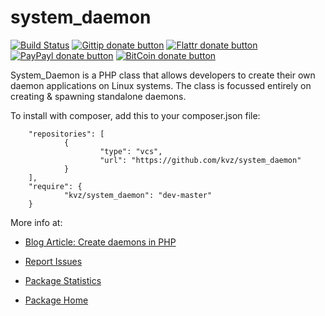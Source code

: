 # system_daemon

<!-- badges/ -->
[![Build Status](https://secure.travis-ci.org/kvz/system_daemon.png?branch=master)](http://travis-ci.org/kvz/system_daemon "Check this project's build status on TravisCI") [![Gittip donate button](http://img.shields.io/gittip/kvz.png)](https://www.gittip.com/kvz/ "Sponsor the development of system_daemon via Gittip")
[![Flattr donate button](http://img.shields.io/flattr/donate.png?color=yellow)](https://flattr.com/submit/auto?user_id=kvz&url=https://github.com/kvz/system_daemon&title=system_daemon&language=&tags=github&category=software "Sponsor the development of system_daemon via Flattr")
[![PayPayl donate button](http://img.shields.io/paypal/donate.png?color=yellow)](https://www.paypal.com/cgi-bin/webscr?cmd=_donations&business=kevin%40vanzonneveld%2enet&lc=NL&item_name=Open%20source%20donation%20to%20Kevin%20van%20Zonneveld&currency_code=USD&bn=PP-DonationsBF%3abtn_donate_SM%2egif%3aNonHosted "Sponsor the development of system_daemon via Paypal")
[![BitCoin donate button](http://img.shields.io/bitcoin/donate.png?color=yellow)](https://coinbase.com/checkouts/19BtCjLCboRgTAXiaEvnvkdoRyjd843Dg2 "Sponsor the development of system_daemon via BitCoin")
<!-- /badges -->

System_Daemon is a PHP class that allows developers to create their own daemon 
applications on Linux systems. The class is focussed entirely on creating & 
spawning standalone daemons.

To install with composer, add this to your composer.json file:

        "repositories": [
                {
                        "type": "vcs",
                        "url": "https://github.com/kvz/system_daemon"
                }
        ],
        "require": {
                "kvz/system_daemon": "dev-master"
        }

More info at:

- [Blog Article: Create daemons in PHP][1]
- [Report Issues][2]
- [Package Statistics][3]
- [Package Home][4]

  [1]: http://kevin.vanzonneveld.net/techblog/article/create_daemons_in_php/
  [2]: http://pear.php.net/bugs/report.php?package=System_Daemon
  [3]: http://pear.php.net/package-stats.php?pid=798&cid=37
  [4]: http://pear.php.net/package/System_Daemon
	 
